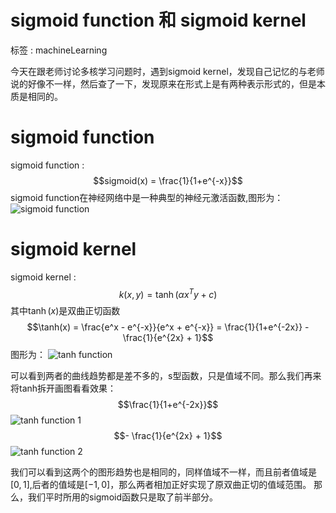 ﻿# sigmoid function 和 sigmoid kernel
标签 : machineLearning

今天在跟老师讨论多核学习问题时，遇到sigmoid kernel，发现自己记忆的与老师说的好像不一样，然后查了一下，发现原来在形式上是有两种表示形式的，但是本质是相同的。

# sigmoid function
sigmoid function : $$sigmoid(x) = \frac{1}{1+e^{-x}}$$
sigmoid function在神经网络中是一种典型的神经元激活函数,图形为：
![sigmoid function](/img/blog/sigmoid/sigmoidfunction.jpg)

# sigmoid kernel
sigmoid kernel : $$k(x, y) = \tanh(\alpha x^Ty + c)$$
其中$\tanh(x)$是双曲正切函数
$$\tanh(x) = \frac{e^x - e^{-x}}{e^x + e^{-x}} = \frac{1}{1+e^{-2x}} - \frac{1}{e^{2x} + 1}$$
图形为：
![tanh function](/img/blog/sigmoid/tanhfunction.jpg)

可以看到两者的曲线趋势都是差不多的，s型函数，只是值域不同。那么我们再来将tanh拆开画图看看效果：
$$\frac{1}{1+e^{-2x}}$$
![tanh function 1](/img/blog/sigmoid/tanhfunction1.jpg)
$$- \frac{1}{e^{2x} + 1}$$
![tanh function 2](/img/blog/sigmoid/tanhfunction2.jpg)

我们可以看到这两个的图形趋势也是相同的，同样值域不一样，而且前者值域是$[0, 1]$,后者的值域是$[-1, 0]$，那么两者相加正好实现了原双曲正切的值域范围。
那么，我们平时所用的sigmoid函数只是取了前半部分。


